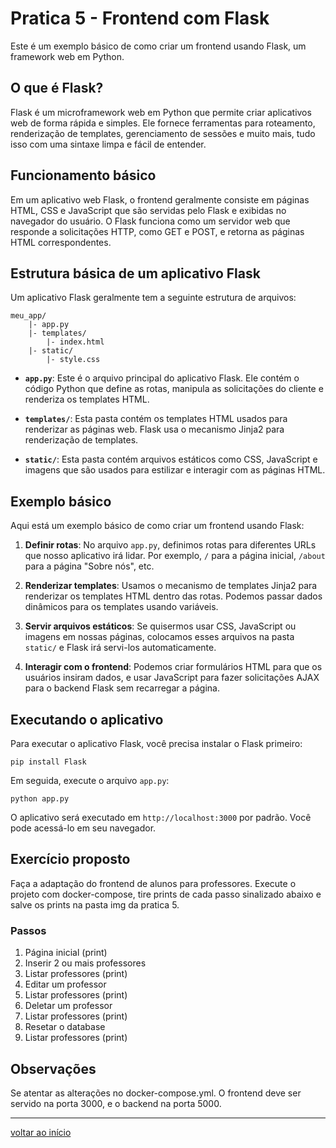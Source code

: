 # Pratica 5 - Frontend com Flask

Este é um exemplo básico de como criar um frontend usando Flask, um framework web em Python.

## O que é Flask?

Flask é um microframework web em Python que permite criar aplicativos web de forma rápida e simples. Ele fornece ferramentas para roteamento, renderização de templates, gerenciamento de sessões e muito mais, tudo isso com uma sintaxe limpa e fácil de entender.

## Funcionamento básico

Em um aplicativo web Flask, o frontend geralmente consiste em páginas HTML, CSS e JavaScript que são servidas pelo Flask e exibidas no navegador do usuário. O Flask funciona como um servidor web que responde a solicitações HTTP, como GET e POST, e retorna as páginas HTML correspondentes.

## Estrutura básica de um aplicativo Flask

Um aplicativo Flask geralmente tem a seguinte estrutura de arquivos:

```
meu_app/
    |- app.py
    |- templates/
        |- index.html
    |- static/
        |- style.css
```

- **`app.py`**: Este é o arquivo principal do aplicativo Flask. Ele contém o código Python que define as rotas, manipula as solicitações do cliente e renderiza os templates HTML.

- **`templates/`**: Esta pasta contém os templates HTML usados para renderizar as páginas web. Flask usa o mecanismo Jinja2 para renderização de templates.

- **`static/`**: Esta pasta contém arquivos estáticos como CSS, JavaScript e imagens que são usados para estilizar e interagir com as páginas HTML.

## Exemplo básico

Aqui está um exemplo básico de como criar um frontend usando Flask:

1. **Definir rotas**: No arquivo `app.py`, definimos rotas para diferentes URLs que nosso aplicativo irá lidar. Por exemplo, `/` para a página inicial, `/about` para a página "Sobre nós", etc.

2. **Renderizar templates**: Usamos o mecanismo de templates Jinja2 para renderizar os templates HTML dentro das rotas. Podemos passar dados dinâmicos para os templates usando variáveis.

3. **Servir arquivos estáticos**: Se quisermos usar CSS, JavaScript ou imagens em nossas páginas, colocamos esses arquivos na pasta `static/` e Flask irá servi-los automaticamente.

4. **Interagir com o frontend**: Podemos criar formulários HTML para que os usuários insiram dados, e usar JavaScript para fazer solicitações AJAX para o backend Flask sem recarregar a página.

## Executando o aplicativo

Para executar o aplicativo Flask, você precisa instalar o Flask primeiro:

```
pip install Flask
```

Em seguida, execute o arquivo `app.py`:

```
python app.py
```

O aplicativo será executado em `http://localhost:3000` por padrão. Você pode acessá-lo em seu navegador.

## Exercício proposto

Faça a adaptação do frontend de alunos para professores. Execute o projeto com docker-compose, tire prints de cada passo sinalizado abaixo e salve os prints na pasta img da pratica 5.

### Passos
1. Página inicial (print)
2. Inserir 2 ou mais professores
4. Listar professores (print)
5. Editar um professor
6. Listar professores (print)
7. Deletar um professor
8. Listar professores (print)
9. Resetar o database
10. Listar professores (print)



## Observações

Se atentar as alterações no docker-compose.yml. O frontend deve ser servido na porta 3000, e o backend na porta 5000.

---
[voltar ao início](../../README.md)